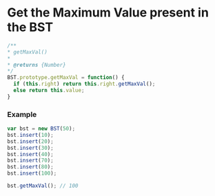 # Get the Maximum Value present in the BST

```javascript
/**
* getMaxVal()
*
* @returns {Number}
*/
BST.prototype.getMaxVal = function() {
  if (this.right) return this.right.getMaxVal();
  else return this.value;
}
```

### Example
```javascript
var bst = new BST(50);
bst.insert(10);
bst.insert(20);
bst.insert(30);
bst.insert(40);
bst.insert(70);
bst.insert(80);
bst.insert(100);

bst.getMaxVal(); // 100
```